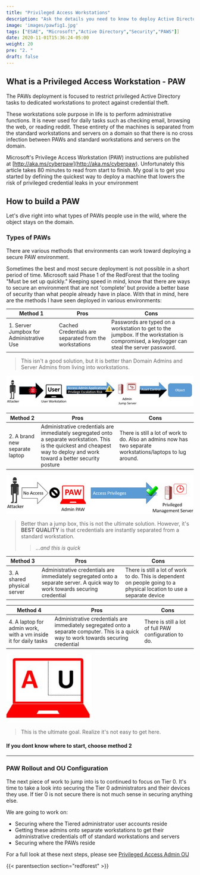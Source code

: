 ```yaml
---
title: "Privileged Access Workstations"
description: "Ask the details you need to know to deploy Active Directory PAWs. Patrol privileged credentials."
image: 'images/pawfig1.jpg'
tags: ["ESAE", "Microsoft","Active Directory","Security","PAWS"]]
date: 2020-11-01T15:36:24-05:00
weight: 20
pre: "2. "
draft: false
---
```


## What is a Privileged Access Workstation - PAW
The PAWs deployment is focused to restrict privileged Active Directory tasks to dedicated workstations to protect against credential theft.  

These workstations sole purpose in life is to perform administrative functions.  It is never used for daily tasks such as checking email, browsing the web, or reading reddit.  These entirety of the machines is separated from the standard workstations and servers on a domain so that there is no cross infection between PAWs and standard workstations and servers on the domain.

Microsoft's Privilege Access Workstation (PAW) instructions are published at [http://aka.ms/cyberpaw](http://aka.ms/cyberpaw). Unfortunately this article takes 80 minutes to read from start to finish. My goal is to get you started by defining the quickest way to deploy a machine that lowers the risk of privileged credential leaks in your environment

## How to build a PAW

Let's dive right into what types of PAWs people use in the wild, where the object stays on the domain.

### Types of PAWs

There are various methods that environments can work toward deploying a secure PAW environment.  

Sometimes the best and most secure deployment is not possible in a short period of time.  Microsoft said Phase 1 of the RedForest that the tooling "Must be set up quickly."  Keeping speed in mind, know that there are ways to secure an environment that are not 'complete' but provide a better base of security than what people already have in place.  With that in mind, here are the methods I have seen deployed in various environments:

Method 1  | Pros | Cons
-- | -- | --
| 1. Server Jumpbox for Administrative Use | Cached Credentials are separated from the workstations | Passwords are typed on a workstation to get to the jumpbox.  If the workstation is compromised, a keylogger can steal the server password. 

> This isn't a good solution, but it is better than Domain Admins and Server Admins from living into workstations.

![paw user keyboard own](images/pawfig4.jpg)

Method 2 | Pros | Cons
-- | -- | --
| 2. A brand new separate laptop | Administrative credentials are immediately segregated onto a separate workstation.  This is the quickest and cheapest way to deploy and work toward a better security posture | There is still a lot of work to do.  Also an admins now has two separate workstations/laptops to lug around. |

![paw user keyboard own](images/pawfig8.jpg)
> Better than a jump box, this is not the ultimate solution. However, it's **BEST QUALITY**  is that credentials are instantly separated from a standard workstation. 
> > _...and this is quick_

Method 3 | Pros | Cons
-- | -- | --
| 3. A shared physical server | Administrative credentials are immediately segregated onto a separate server.  A quick way to work towards securing credential | There is still a lot of work to do.   This is dependent on people going to a physical location to use a separate device |


Method 4 | Pros | Cons
-- | -- | --
| 4. A laptop for admin work, with a vm inside it for daily tasks | Administrative credentials are immediately segregated onto a separate computer.  This is a quick way to work towards securing credential | There is still a lot of full PAW configuration to do.  |

![paw user keyboard own](images/pawfig10.jpg)

> This is the ultimate goal.  Realize it's not easy to get here.  

#### If you dont know where to start, choose method 2

---


### PAW Rollout and OU Configuration

The next piece of work to jump into is to continued to focus on Tier 0.  It's time to take a look into securing the Tier 0 administrators and their devices they use.  If tier 0 is not secure there is not much sense in securing anything else.  

We are going to work on: 

- Securing where the Tiered administrator user accounts reside 
- Getting these admins onto separate workstations to get their administrative credentials off of standard workstations and servers
- Securing where the PAWs reside

For a full look at these next steps, please see [Privileged Access Admin OU](paws_admin_ou)

{{< parentsection section="redforest" >}}
